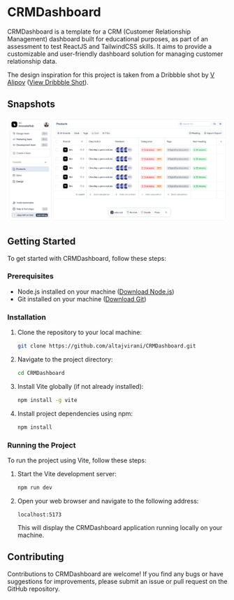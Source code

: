 # CRMDashboard

CRMDashboard is a template for a CRM (Customer Relationship Management) dashboard built for educational purposes, as part of an assessment to test ReactJS and TailwindCSS skills. It aims to provide a customizable and user-friendly dashboard solution for managing customer relationship data.

The design inspiration for this project is taken from a Dribbble shot by [V Alipov](https://dribbble.com/alipov) ([View Dribbble Shot](https://dribbble.com/shots/23465580-CRM-Saas-Innovate-Hub)).

## Snapshots

![image](https://raw.githubusercontent.com/altajvirani/CRMDashboard/main/snapshot.png)

## Getting Started

To get started with CRMDashboard, follow these steps:

### Prerequisites

- Node.js installed on your machine ([Download Node.js](https://nodejs.org/))
- Git installed on your machine ([Download Git](https://git-scm.com/))

### Installation

1. Clone the repository to your local machine:

   ```bash
   git clone https://github.com/altajvirani/CRMDashboard.git
   ```

2. Navigate to the project directory:

   ```bash
   cd CRMDashboard
   ```

3. Install Vite globally (if not already installed):

   ```bash
   npm install -g vite
   ```

4. Install project dependencies using npm:

   ```bash
   npm install
   ```

### Running the Project

To run the project using Vite, follow these steps:

1. Start the Vite development server:

   ```bash
   npm run dev
   ```

2. Open your web browser and navigate to the following address:

   ```
   localhost:5173
   ```

   This will display the CRMDashboard application running locally on your machine.

## Contributing

Contributions to CRMDashboard are welcome! If you find any bugs or have suggestions for improvements, please submit an issue or pull request on the GitHub repository.
